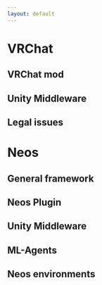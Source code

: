 ```yaml
---
layout: default
---
```


# VRChat

## VRChat mod

## Unity Middleware

## Legal issues

# Neos

## General framework

## Neos Plugin

## Unity Middleware

## ML-Agents

## Neos environments
